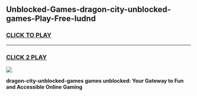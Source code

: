 
## Unblocked-Games-dragon-city-unblocked-games-Play-Free-ludnd
<h3>
<a href="https://premium76.site?title=dragon-city-unblocked-games&ref=10A">CLICK TO PLAY</a></h3>
<hr>

<h3>
<a href="https://premium76.site?title=dragon-city-unblocked-games&ref=10A">CLICK 2 PLAY</a>
  
</h3>

<a href="https://premium76.site?title=dragon-city-unblocked-games&ref=10A"><img src="https://clearcache.store/games.png"></a>


**dragon-city-unblocked-games games unblocked: Your Gateway to Fun and Accessible Online Gaming**
